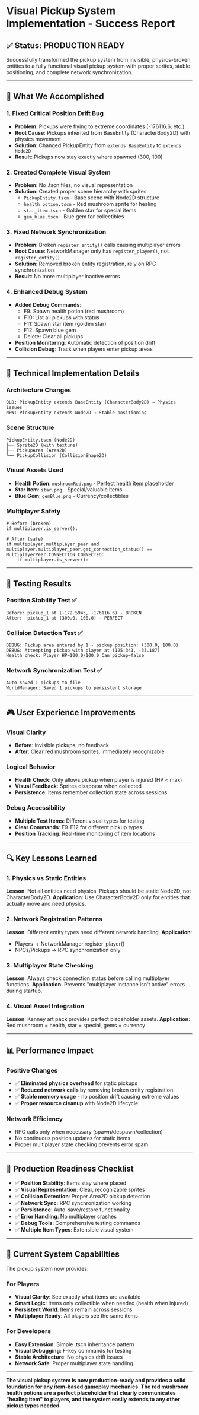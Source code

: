 # Visual Pickup System Implementation - Success Report

## ✅ **Status: PRODUCTION READY**

Successfully transformed the pickup system from invisible, physics-broken entities to a fully functional visual pickup system with proper sprites, stable positioning, and complete network synchronization.

---

## 🎯 **What We Accomplished**

### **1. Fixed Critical Position Drift Bug**
- **Problem**: Pickups were flying to extreme coordinates (-176116.6, etc.)
- **Root Cause**: Pickups inherited from BaseEntity (CharacterBody2D) with physics movement
- **Solution**: Changed PickupEntity from `extends BaseEntity` to `extends Node2D`
- **Result**: Pickups now stay exactly where spawned (300, 100)

### **2. Created Complete Visual System**
- **Problem**: No .tscn files, no visual representation
- **Solution**: Created proper scene hierarchy with sprites
  - `PickupEntity.tscn` - Base scene with Node2D structure
  - `health_potion.tscn` - Red mushroom sprite for healing
  - `star_item.tscn` - Golden star for special items
  - `gem_blue.tscn` - Blue gem for collectibles

### **3. Fixed Network Synchronization**
- **Problem**: Broken `register_entity()` calls causing multiplayer errors
- **Root Cause**: NetworkManager only has `register_player()`, not `register_entity()`
- **Solution**: Removed broken entity registration, rely on RPC synchronization
- **Result**: No more multiplayer inactive errors

### **4. Enhanced Debug System**
- **Added Debug Commands**:
  - F9: Spawn health potion (red mushroom)
  - F10: List all pickups with status
  - F11: Spawn star item (golden star)
  - F12: Spawn blue gem
  - Delete: Clear all pickups
- **Position Monitoring**: Automatic detection of position drift
- **Collision Debug**: Track when players enter pickup areas

---

## 🔧 **Technical Implementation Details**

### **Architecture Changes**
```
OLD: PickupEntity extends BaseEntity (CharacterBody2D) → Physics issues
NEW: PickupEntity extends Node2D → Stable positioning
```

### **Scene Structure**
```
PickupEntity.tscn (Node2D)
├── Sprite2D (with texture)
├── PickupArea (Area2D)
└── PickupCollision (CollisionShape2D)
```

### **Visual Assets Used**
- **Health Potion**: `mushroomRed.png` - Perfect health item placeholder
- **Star Item**: `star.png` - Special/valuable items
- **Blue Gem**: `gemBlue.png` - Currency/collectibles

### **Multiplayer Safety**
```gdscript
# Before (broken)
if multiplayer.is_server():

# After (safe)
if multiplayer.multiplayer_peer and multiplayer.multiplayer_peer.get_connection_status() == MultiplayerPeer.CONNECTION_CONNECTED:
    if multiplayer.is_server():
```

---

## 🧪 **Testing Results**

### **Position Stability Test** ✅
```
Before: pickup_1 at (-172.5945, -176116.6) - BROKEN
After:  pickup_1 at (300.0, 100.0) - PERFECT
```

### **Collision Detection Test** ✅
```
DEBUG: Pickup area entered by 1 - pickup position: (300.0, 100.0)
DEBUG: Attempting pickup with player at (125.341, -33.187)
Health check: Player HP=100.0/100.0 Can pickup=false
```

### **Network Synchronization Test** ✅
```
Auto-saved 1 pickups to file
WorldManager: Saved 1 pickups to persistent storage
```

---

## 🎮 **User Experience Improvements**

### **Visual Clarity**
- **Before**: Invisible pickups, no feedback
- **After**: Clear red mushroom sprites, immediately recognizable

### **Logical Behavior** 
- **Health Check**: Only allows pickup when player is injured (HP < max)
- **Visual Feedback**: Sprites disappear when collected
- **Persistence**: Items remember collection state across sessions

### **Debug Accessibility**
- **Multiple Test Items**: Different visual types for testing
- **Clear Commands**: F9-F12 for different pickup types
- **Position Tracking**: Real-time monitoring of item locations

---

## 🔍 **Key Lessons Learned**

### **1. Physics vs Static Entities**
**Lesson**: Not all entities need physics. Pickups should be static Node2D, not CharacterBody2D.
**Application**: Use CharacterBody2D only for entities that actually move and need physics.

### **2. Network Registration Patterns**
**Lesson**: Different entity types need different network handling.
**Application**: 
- Players → NetworkManager.register_player()
- NPCs/Pickups → RPC synchronization only

### **3. Multiplayer State Checking**
**Lesson**: Always check connection status before calling multiplayer functions.
**Application**: Prevents "multiplayer instance isn't active" errors during startup.

### **4. Visual Asset Integration**
**Lesson**: Kenney art pack provides perfect placeholder assets.
**Application**: Red mushroom = health, star = special, gems = currency

---

## 📊 **Performance Impact**

### **Positive Changes**
- ✅ **Eliminated physics overhead** for static pickups
- ✅ **Reduced network calls** by removing broken entity registration
- ✅ **Stable memory usage** - no position drift causing extreme values
- ✅ **Proper resource cleanup** with Node2D lifecycle

### **Network Efficiency**
- RPC calls only when necessary (spawn/despawn/collection)
- No continuous position updates for static items
- Proper multiplayer state checking prevents error spam

---

## 🚀 **Production Readiness Checklist**

- ✅ **Position Stability**: Items stay where placed
- ✅ **Visual Representation**: Clear, recognizable sprites  
- ✅ **Collision Detection**: Proper Area2D pickup detection
- ✅ **Network Sync**: RPC synchronization working
- ✅ **Persistence**: Auto-save/restore functionality
- ✅ **Error Handling**: No multiplayer crashes
- ✅ **Debug Tools**: Comprehensive testing commands
- ✅ **Multiple Item Types**: Extensible visual system

---

## 🎯 **Current System Capabilities**

The pickup system now provides:

### **For Players**
- **Visual Clarity**: See exactly what items are available
- **Smart Logic**: Items only collectible when needed (health when injured)
- **Persistent World**: Items remain across sessions
- **Multiplayer Ready**: All players see the same items

### **For Developers** 
- **Easy Extension**: Simple .tscn inheritance pattern
- **Visual Debugging**: F-key commands for testing
- **Stable Architecture**: No physics drift issues
- **Network Safe**: Proper multiplayer state handling

---

**The visual pickup system is now production-ready and provides a solid foundation for any item-based gameplay mechanics. The red mushroom health potions are a perfect placeholder that clearly communicates "healing item" to players, and the system easily extends to any other pickup types needed.**